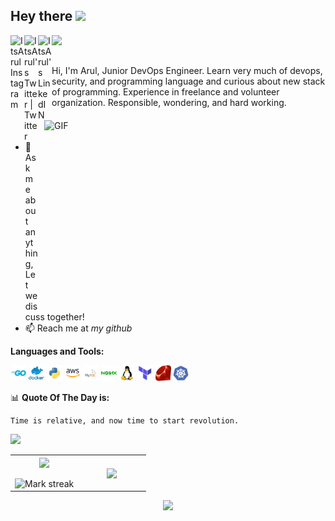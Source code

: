 ## Hey there <img src="https://media.giphy.com/media/hvRJCLFzcasrR4ia7z/giphy.gif" width="25px">

<a href="https://www.instagram.com/">
  <img align="left" alt="ItsArul Instagram" width="22px" src="https://upload.wikimedia.org/wikipedia/commons/thumb/e/e7/Instagram_logo_2016.svg/768px-Instagram_logo_2016.svg.png" />
</a>
<a href="https://twitter.com/">
  <img align="left" alt="ItsArul's Twitter | Twitter" width="22px" src="https://raw.githubusercontent.com/peterthehan/peterthehan/master/assets/twitter.svg" />
</a>
<a href="https://www.linkedin.com/">
  <img align="left" alt="ItsArul's LinkedIN" width="22px" src="https://raw.githubusercontent.com/peterthehan/peterthehan/master/assets/linkedin.svg" />
</a>

<img src="https://komarev.com/ghpvc/?username=haikalmol&color=blue&style=flat-square" align="left" />

<br />
<br />

Hi, I'm Arul, Junior DevOps Engineer. Learn very much
of devops, security, and programming language and 
curious about new stack of programming. 
Experience in freelance and volunteer organization.
Responsible, wondering, and hard working.

  <img align="right" style="margin-left: 10px" alt="GIF" src="https://wallpapercave.com/wp/wp6227423.gif" width="450" height="300" />


- 💬 Ask me about anything, Let we discuss together!
- 📫 Reach me at <i>my github</i>

**Languages and Tools:**  

<code><img height="25" src="https://raw.githubusercontent.com/devicons/devicon/master/icons/go/go-original-wordmark.svg"></code>
<code><img height="25" src="https://raw.githubusercontent.com/github/explore/80688e429a7d4ef2fca1e82350fe8e3517d3494d/topics/docker/docker.png"></code>
<code><img height="25" src="https://raw.githubusercontent.com/github/explore/80688e429a7d4ef2fca1e82350fe8e3517d3494d/topics/python/python.png"></code>
<code><img height="25" src="https://raw.githubusercontent.com/github/explore/fbceb94436312b6dacde68d122a5b9c7d11f9524/topics/aws/aws.png"></code>
<code><img height="25" src="https://raw.githubusercontent.com/github/explore/80688e429a7d4ef2fca1e82350fe8e3517d3494d/topics/mysql/mysql.png"></code>
<code><img height="25" src="https://raw.githubusercontent.com/devicons/devicon/master/icons/nginx/nginx-original.svg"></code>
<code><img height="25" src="https://raw.githubusercontent.com/github/explore/80688e429a7d4ef2fca1e82350fe8e3517d3494d/topics/linux/linux.png"></code>
<code><img height="25" src="https://raw.githubusercontent.com/devicons/devicon/master/icons/terraform/terraform-original.svg"></code>
<code><img height="25" src="https://raw.githubusercontent.com/github/explore/80688e429a7d4ef2fca1e82350fe8e3517d3494d/topics/ruby/ruby.png"></code>
<code><img height="25" src="https://raw.githubusercontent.com/devicons/devicon/master/icons/kubernetes/kubernetes-plain.svg"></code>

📊 **Quote Of The Day is:**
<!--START_SECTION:waka-->
```text
Time is relative, and now time to start revolution.
```
<!--END_SECTION:waka-->


<img src="https://user-images.githubusercontent.com/73097560/115834477-dbab4500-a447-11eb-908a-139a6edaec5c.gif"></p>



<table border="0" align="center">
<tr border="0">
<td width="50%" align="center">
  
  <img  align="center"  src="https://github-readme-stats.vercel.app/api?username=ItsArul&theme=tokyonight&show_icons=true&count_private=true" />
  <br></br>
  <img  title="🔥 Get streak stats for your profile at git.io/streak-stats" alt="Mark streak" src="https://github-readme-streak-stats.herokuapp.com/?user=ItsArul&theme=tokyonight&hide_border=true" />


  
</td>

<td width="50%" align="center">

  <img  align="center"  src="https://github-readme-stats.anuraghazra1.vercel.app/api/top-langs/?username=ItsArul&theme=tokyonight&hide_border=true&no-bg=true&no-frame=true&langs_count=5"/>
  
  </td>
</tr>
</table>


<p  align="center">
<img src="https://user-images.githubusercontent.com/73097560/115834477-dbab4500-a447-11eb-908a-139a6edaec5c.gif"></p>

